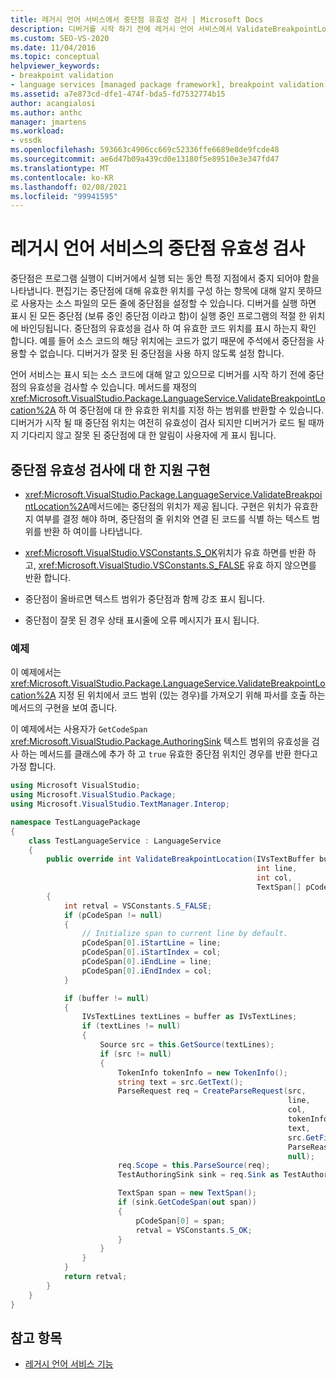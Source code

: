 ```yaml
---
title: 레거시 언어 서비스에서 중단점 유효성 검사 | Microsoft Docs
description: 디버거를 시작 하기 전에 레거시 언어 서비스에서 ValidateBreakpointLocation 메서드를 재정의 하 여 중단점의 유효성을 검사 하는 방법을 알아봅니다.
ms.custom: SEO-VS-2020
ms.date: 11/04/2016
ms.topic: conceptual
helpviewer_keywords:
- breakpoint validation
- language services [managed package framework], breakpoint validation
ms.assetid: a7e873cd-dfe1-474f-bda5-fd7532774b15
author: acangialosi
ms.author: anthc
manager: jmartens
ms.workload:
- vssdk
ms.openlocfilehash: 593663c4906cc669c52336ffe6689e8de9fcde48
ms.sourcegitcommit: ae6d47b09a439cd0e13180f5e89510e3e347fd47
ms.translationtype: MT
ms.contentlocale: ko-KR
ms.lasthandoff: 02/08/2021
ms.locfileid: "99941595"
---
```

# <a name="validating-breakpoints-in-a-legacy-language-service"></a>레거시 언어 서비스의 중단점 유효성 검사
중단점은 프로그램 실행이 디버거에서 실행 되는 동안 특정 지점에서 중지 되어야 함을 나타냅니다. 편집기는 중단점에 대해 유효한 위치를 구성 하는 항목에 대해 알지 못하므로 사용자는 소스 파일의 모든 줄에 중단점을 설정할 수 있습니다. 디버거를 실행 하면 표시 된 모든 중단점 (보류 중인 중단점 이라고 함)이 실행 중인 프로그램의 적절 한 위치에 바인딩됩니다. 중단점의 유효성을 검사 하 여 유효한 코드 위치를 표시 하는지 확인 합니다. 예를 들어 소스 코드의 해당 위치에는 코드가 없기 때문에 주석에서 중단점을 사용할 수 없습니다. 디버거가 잘못 된 중단점을 사용 하지 않도록 설정 합니다.

 언어 서비스는 표시 되는 소스 코드에 대해 알고 있으므로 디버거를 시작 하기 전에 중단점의 유효성을 검사할 수 있습니다. 메서드를 재정의 <xref:Microsoft.VisualStudio.Package.LanguageService.ValidateBreakpointLocation%2A> 하 여 중단점에 대 한 유효한 위치를 지정 하는 범위를 반환할 수 있습니다. 디버거가 시작 될 때 중단점 위치는 여전히 유효성이 검사 되지만 디버거가 로드 될 때까지 기다리지 않고 잘못 된 중단점에 대 한 알림이 사용자에 게 표시 됩니다.

## <a name="implementing-support-for-validating-breakpoints"></a>중단점 유효성 검사에 대 한 지원 구현

- <xref:Microsoft.VisualStudio.Package.LanguageService.ValidateBreakpointLocation%2A>메서드에는 중단점의 위치가 제공 됩니다. 구현은 위치가 유효한 지 여부를 결정 해야 하며, 중단점의 줄 위치와 연결 된 코드를 식별 하는 텍스트 범위를 반환 하 여이를 나타냅니다.

- <xref:Microsoft.VisualStudio.VSConstants.S_OK>위치가 유효 하면를 반환 하 고, <xref:Microsoft.VisualStudio.VSConstants.S_FALSE> 유효 하지 않으면를 반환 합니다.

- 중단점이 올바르면 텍스트 범위가 중단점과 함께 강조 표시 됩니다.

- 중단점이 잘못 된 경우 상태 표시줄에 오류 메시지가 표시 됩니다.

### <a name="example"></a>예제
 이 예제에서는 <xref:Microsoft.VisualStudio.Package.LanguageService.ValidateBreakpointLocation%2A> 지정 된 위치에서 코드 범위 (있는 경우)를 가져오기 위해 파서를 호출 하는 메서드의 구현을 보여 줍니다.

 이 예제에서는 사용자가 `GetCodeSpan` <xref:Microsoft.VisualStudio.Package.AuthoringSink> 텍스트 범위의 유효성을 검사 하는 메서드를 클래스에 추가 하 고 `true` 유효한 중단점 위치인 경우를 반환 한다고 가정 합니다.

```csharp
using Microsoft VisualStudio;
using Microsoft.VisualStudio.Package;
using Microsoft.VisualStudio.TextManager.Interop;

namespace TestLanguagePackage
{
    class TestLanguageService : LanguageService
    {
        public override int ValidateBreakpointLocation(IVsTextBuffer buffer,
                                                       int line,
                                                       int col,
                                                       TextSpan[] pCodeSpan)
        {
            int retval = VSConstants.S_FALSE;
            if (pCodeSpan != null)
            {
                // Initialize span to current line by default.
                pCodeSpan[0].iStartLine = line;
                pCodeSpan[0].iStartIndex = col;
                pCodeSpan[0].iEndLine = line;
                pCodeSpan[0].iEndIndex = col;
            }

            if (buffer != null)
            {
                IVsTextLines textLines = buffer as IVsTextLines;
                if (textLines != null)
                {
                    Source src = this.GetSource(textLines);
                    if (src != null)
                    {
                        TokenInfo tokenInfo = new TokenInfo();
                        string text = src.GetText();
                        ParseRequest req = CreateParseRequest(src,
                                                              line,
                                                              col,
                                                              tokenInfo,
                                                              text,
                                                              src.GetFilePath(),
                                                              ParseReason.CodeSpan,
                                                              null);
                        req.Scope = this.ParseSource(req);
                        TestAuthoringSink sink = req.Sink as TestAuthoringSink;

                        TextSpan span = new TextSpan();
                        if (sink.GetCodeSpan(out span))
                        {
                            pCodeSpan[0] = span;
                            retval = VSConstants.S_OK;
                        }
                    }
                }
            }
            return retval;
        }
    }
}
```

## <a name="see-also"></a>참고 항목
- [레거시 언어 서비스 기능](../../extensibility/internals/legacy-language-service-features1.md)
